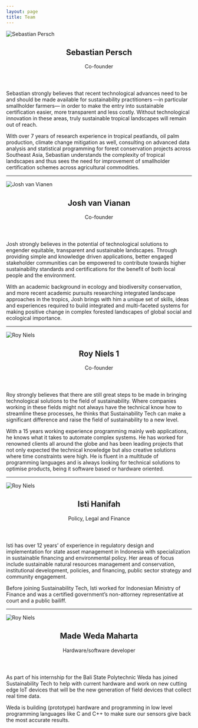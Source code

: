 ```yaml
---
layout: page
title: Team
---
```

<span class="avatar image left"><img src="/images/sebastian.jpg" alt="Sebastian Persch" /></span>
<header>
  <h2>Sebastian Persch</h2>
  <p>Co-founder</p>
</header>
Sebastian strongly believes that recent technological advances need to be and should be made available for sustainability practitioners —in particular smallholder farmers— in order to make the entry into sustainable certification easier, more transparent and less costly. Without technological innovation in these areas, truly sustainable tropical landscapes will remain out of reach.

With over 7 years of research experience in tropical peatlands, oil palm production, climate change mitigation as well, consulting on advanced data analysis and statistical programming for forest conservation projects across Southeast Asia, Sebastian understands the complexity of tropical landscapes and thus sees the need for improvement of smallholder certification schemes across agricultural commodities.

---

<span class="avatar image left"><img src="/images/josh.jpg" alt="Josh van Vianen" /></span>
<header>
  <h2>Josh van Vianan</h2>
  <p>Co-founder</p>
</header>
Josh strongly believes in the potential of technological solutions to engender equitable, transparent and sustainable landscapes. Through providing simple and knowledge driven applications, better engaged stakeholder communities can be empowered to contribute towards higher sustainability standards and certifications for the benefit of both local people and the environment.

With an academic background in ecology and biodiversity conservation, and more recent academic pursuits researching integrated landscape approaches in the tropics, Josh brings with him a unique set of skills, ideas and experiences required to build integrated and multi-faceted systems for making positive change in complex forested landscapes of global social and ecological importance.

---

<span class="avatar image left"><img src="/images/roy.jpg" alt="Roy Niels" /></span>
<header>
  <h2>Roy Niels 1</h2>
  <p>Co-founder</p>
</header>
Roy strongly believes that there are still great steps to be made in bringing technological solutions to the field of sustainability. Where companies working in these fields might not always have the technical know how to streamline these processes, he thinks that Sustainability Tech can make a significant difference and raise the field of sustainability to a new level.

With a 15 years working experience programming mainly web applications, he knows what it takes to automate complex systems. He has worked for renowned clients all around the globe and has been leading projects that not only expected the technical knowledge but also creative solutions where time constraints were high. He is fluent in a multitude of programming languages and is always looking for technical solutions to optimise products, being it software based or hardware oriented.

---

<span class="avatar image left"><img src="/images/isti.jpg" alt="Roy Niels" /></span>
<header>
  <h2>Isti Hanifah</h2>
  <p>Policy, Legal and Finance</p>
</header>
Isti has over 12 years’ of experience in regulatory design and implementation for state asset management in Indonesia with specialization in sustainable financing and environmental policy. Her areas of focus include sustainable natural resources management and conservation, institutional development, policies, and financing, public sector strategy and community engagement.

Before joining Sustainability Tech, Isti worked for Indonesian Ministry of Finance and was a certified government’s non-attorney representative at court and a public bailiff.

---

<span class="avatar image left"><img src="/images/weda.jpg" alt="Roy Niels" /></span>
<header>
  <h2>Made Weda Maharta</h2>
  <p>Hardware/software developer</p>
</header>
As part of his internship for the Bali State Polytechnic Weda has joined Sustainability Tech to help with current hardware and work on new cutting edge IoT devices that will be the new generation of field devices that collect real time data.

Weda is building (prototype) hardware and programming in low level programming languages like C and C++ to make sure our sensors give back the most accurate results.
